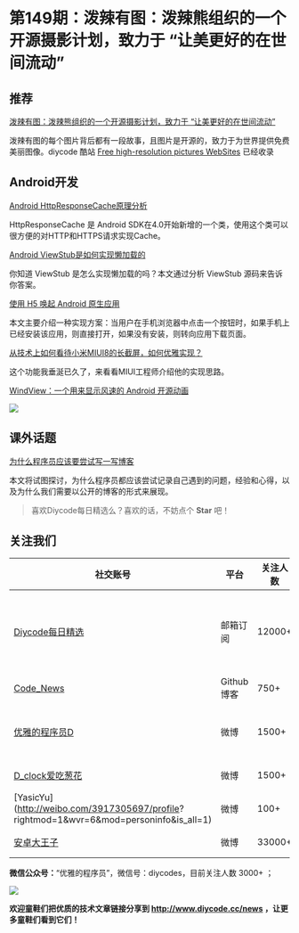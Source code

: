 # 第149期：泼辣有图：泼辣熊组织的一个开源摄影计划，致力于 “让美更好的在世间流动”

## 推荐

[泼辣有图：泼辣熊组织的一个开源摄影计划，致力于 “让美更好的在世间流动”](https://www.diycode.cc/topics/547)

泼辣有图的每个图片背后都有一段故事，且图片是开源的，致力于为世界提供免费美丽图像。diycode 酷站 [Free high-resolution pictures WebSites](https://www.diycode.cc/sites) 已经收录

## Android开发

[Android HttpResponseCache原理分析](http://qianzui.github.io/blog/2015-03-29-httpresponsecache-source-code-analysis/)

HttpResponseCache 是 Android SDK在4.0开始新增的一个类，使用这个类可以很方便的对HTTP和HTTPS请求实现Cache。

[Android ViewStub是如何实现懒加载的](http://yifeiyuan.me/2016/12/27/deep-into-viewstub/)

你知道 ViewStub 是怎么实现懒加载的吗？本文通过分析 ViewStub 源码来告诉你答案。

[使用 H5 唤起 Android 原生应用](http://ihongqiqu.com/2015/12/03/html-call-native-app/)

本文主要介绍一种实现方案：当用户在手机浏览器中点击一个按钮时，如果手机上已经安装该应用，则直接打开，如果没有安装，则转向应用下载页面。

[从技术上如何看待小米MIUI8的长截屏，如何优雅实现？](https://www.zhihu.com/question/45989510/answer/138521260)

这个功能我垂涎已久了，来看看MIUI工程师介绍他的实现思路。

[WindView：一个用来显示风速的 Android 开源动画](https://github.com/AhmadNemati/WindView)

![](https://raw.githubusercontent.com/AhmadNemati/WindView/master/art/screen.gif)

## 课外话题

[为什么程序员应该要尝试写一写博客](http://droidyue.com/blog/2017/01/02/why-every-programmer-should-try-to-write-blogs/)

本文将试图探讨，为什么程序员都应该尝试记录自己遇到的问题，经验和心得，以及为什么我们需要以公开的博客的形式来展现。

> 喜欢Diycode每日精选么？喜欢的话，不妨点个 **Star** 吧！

## 关注我们

| 社交账号  |  平台  | 关注人数 | 说明 |
| -------- | -------- | -------- | -------- |
| [Diycode每日精选](http://list.qq.com/cgi-bin/qf_invite?id=d469993d2c888e971c0fbb2309c4d84256968386b126b967)|   邮箱订阅  | 12000+ | 每日分享一次Android、iOS、Swfit技术干货  |
| [Code_News](https://github.com/DiyCodes/code_news) |    Github博客  |750+ | 每日邮件推送列表  |
| [优雅的程序员D](http://weibo.com/u/5891258264) |   微博  | 1500+ | 官方微博，每日分享开源信息  |
| [D_clock爱吃葱花](http://weibo.com/u/2480694892)  |   微博  | 1500+ | 日报发起人  |
|[YasicYu](http://weibo.com/3917305697/profile? rightmod=1&wvr=6&mod=personinfo&is_all=1)  |   微博  | 100+ | 日报发起人  |
|[安卓大王子](http://weibo.com/apkbus/)   |   微博  | 33000+ | 日报发起人  |

**微信公众号：**“优雅的程序员”，微信号：diycodes，目前关注人数 3000+ ；

![](http://upload-images.jianshu.io/upload_images/1846413-b42abfa70f909099.jpg?imageMogr2/auto-orient/strip%7CimageView2/2/w/1240)

**欢迎童鞋们把优质的技术文章链接分享到 http://www.diycode.cc/news ，让更多童鞋们看到它们！**
